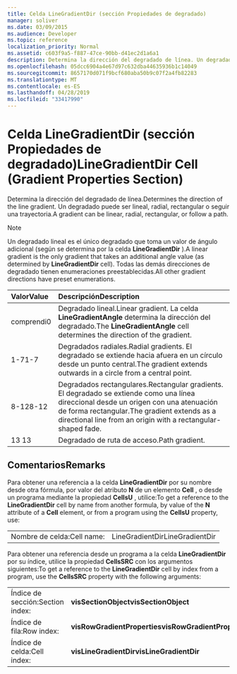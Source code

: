 ```yaml
---
title: Celda LineGradientDir (sección Propiedades de degradado)
manager: soliver
ms.date: 03/09/2015
ms.audience: Developer
ms.topic: reference
localization_priority: Normal
ms.assetid: c603f9a5-f887-47ce-90bb-d41ec2d1a6a1
description: Determina la dirección del degradado de línea. Un degradado puede ser lineal, radial, rectangular o seguir una trayectoria.
ms.openlocfilehash: 05dcc6904a4e67d97c632dba44635936b1c14049
ms.sourcegitcommit: 8657170d071f9bcf680aba50b9c07f2a4fb82283
ms.translationtype: MT
ms.contentlocale: es-ES
ms.lasthandoff: 04/28/2019
ms.locfileid: "33417990"
---
```

# <a name="linegradientdir-cell-gradient-properties-section"></a><span data-ttu-id="1e6a8-104">Celda LineGradientDir (sección Propiedades de degradado)</span><span class="sxs-lookup"><span data-stu-id="1e6a8-104">LineGradientDir Cell (Gradient Properties Section)</span></span>

<span data-ttu-id="1e6a8-105">Determina la dirección del degradado de línea.</span><span class="sxs-lookup"><span data-stu-id="1e6a8-105">Determines the direction of the line gradient.</span></span> <span data-ttu-id="1e6a8-106">Un degradado puede ser lineal, radial, rectangular o seguir una trayectoria.</span><span class="sxs-lookup"><span data-stu-id="1e6a8-106">A gradient can be linear, radial, rectangular, or follow a path.</span></span> 
  
> [!NOTE]
> <span data-ttu-id="1e6a8-107">Un degradado lineal es el único degradado que toma un valor de ángulo adicional (según se determina por la celda **LineGradientDir** ).</span><span class="sxs-lookup"><span data-stu-id="1e6a8-107">A linear gradient is the only gradient that takes an additional angle value (as determined by **LineGradientDir** cell).</span></span> <span data-ttu-id="1e6a8-108">Todas las demás direcciones de degradado tienen enumeraciones preestablecidas.</span><span class="sxs-lookup"><span data-stu-id="1e6a8-108">All other gradient directions have preset enumerations.</span></span> 
  
|<span data-ttu-id="1e6a8-109">**Valor**</span><span class="sxs-lookup"><span data-stu-id="1e6a8-109">**Value**</span></span>|<span data-ttu-id="1e6a8-110">**Descripción**</span><span class="sxs-lookup"><span data-stu-id="1e6a8-110">**Description**</span></span>|
|:-----|:-----|
|<span data-ttu-id="1e6a8-111">comprendi</span><span class="sxs-lookup"><span data-stu-id="1e6a8-111">0</span></span>  <br/> |<span data-ttu-id="1e6a8-112">Degradado lineal.</span><span class="sxs-lookup"><span data-stu-id="1e6a8-112">Linear gradient.</span></span> <span data-ttu-id="1e6a8-113">La celda **LineGradientAngle** determina la dirección del degradado.</span><span class="sxs-lookup"><span data-stu-id="1e6a8-113">The **LineGradientAngle** cell determines the direction of the gradient.</span></span>  <br/> |
|<span data-ttu-id="1e6a8-114">1-7</span><span class="sxs-lookup"><span data-stu-id="1e6a8-114">1-7</span></span>  <br/> |<span data-ttu-id="1e6a8-115">Degradados radiales.</span><span class="sxs-lookup"><span data-stu-id="1e6a8-115">Radial gradients.</span></span> <span data-ttu-id="1e6a8-116">El degradado se extiende hacia afuera en un círculo desde un punto central.</span><span class="sxs-lookup"><span data-stu-id="1e6a8-116">The gradient extends outwards in a circle from a central point.</span></span>  <br/> |
|<span data-ttu-id="1e6a8-117">8-12</span><span class="sxs-lookup"><span data-stu-id="1e6a8-117">8-12</span></span>  <br/> |<span data-ttu-id="1e6a8-118">Degradados rectangulares.</span><span class="sxs-lookup"><span data-stu-id="1e6a8-118">Rectangular gradients.</span></span> <span data-ttu-id="1e6a8-119">El degradado se extiende como una línea direccional desde un origen con una atenuación de forma rectangular.</span><span class="sxs-lookup"><span data-stu-id="1e6a8-119">The gradient extends as a directional line from an origin with a rectangular-shaped fade.</span></span>  <br/> |
|<span data-ttu-id="1e6a8-120">13 </span><span class="sxs-lookup"><span data-stu-id="1e6a8-120">13</span></span>  <br/> |<span data-ttu-id="1e6a8-121">Degradado de ruta de acceso.</span><span class="sxs-lookup"><span data-stu-id="1e6a8-121">Path gradient.</span></span>  <br/> |
   
## <a name="remarks"></a><span data-ttu-id="1e6a8-122">Comentarios</span><span class="sxs-lookup"><span data-stu-id="1e6a8-122">Remarks</span></span>

<span data-ttu-id="1e6a8-123">Para obtener una referencia a la celda **LineGradientDir** por su nombre desde otra fórmula, por valor del atributo **N** de un elemento **Cell** , o desde un programa mediante la propiedad **CellsU** , utilice:</span><span class="sxs-lookup"><span data-stu-id="1e6a8-123">To get a reference to the **LineGradientDir** cell by name from another formula, by value of the **N** attribute of a **Cell** element, or from a program using the **CellsU** property, use:</span></span> 
  
|||
|:-----|:-----|
| <span data-ttu-id="1e6a8-124">Nombre de celda:</span><span class="sxs-lookup"><span data-stu-id="1e6a8-124">Cell name:</span></span>  <br/> | <span data-ttu-id="1e6a8-125">LineGradientDir</span><span class="sxs-lookup"><span data-stu-id="1e6a8-125">LineGradientDir</span></span>  <br/> |
   
<span data-ttu-id="1e6a8-126">Para obtener una referencia desde un programa a la celda **LineGradientDir** por su índice, utilice la propiedad **CellsSRC** con los argumentos siguientes:</span><span class="sxs-lookup"><span data-stu-id="1e6a8-126">To get a reference to the **LineGradientDir** cell by index from a program, use the **CellsSRC** property with the following arguments:</span></span> 
  
|||
|:-----|:-----|
| <span data-ttu-id="1e6a8-127">Índice de sección:</span><span class="sxs-lookup"><span data-stu-id="1e6a8-127">Section index:</span></span>  <br/> |<span data-ttu-id="1e6a8-128">**visSectionObject**</span><span class="sxs-lookup"><span data-stu-id="1e6a8-128">**visSectionObject**</span></span> <br/> |
| <span data-ttu-id="1e6a8-129">Índice de fila:</span><span class="sxs-lookup"><span data-stu-id="1e6a8-129">Row index:</span></span>  <br/> |<span data-ttu-id="1e6a8-130">**visRowGradientProperties**</span><span class="sxs-lookup"><span data-stu-id="1e6a8-130">**visRowGradientProperties**</span></span> <br/> |
| <span data-ttu-id="1e6a8-131">Índice de celda:</span><span class="sxs-lookup"><span data-stu-id="1e6a8-131">Cell index:</span></span>  <br/> |<span data-ttu-id="1e6a8-132">**visLineGradientDir**</span><span class="sxs-lookup"><span data-stu-id="1e6a8-132">**visLineGradientDir**</span></span> <br/> |
   

